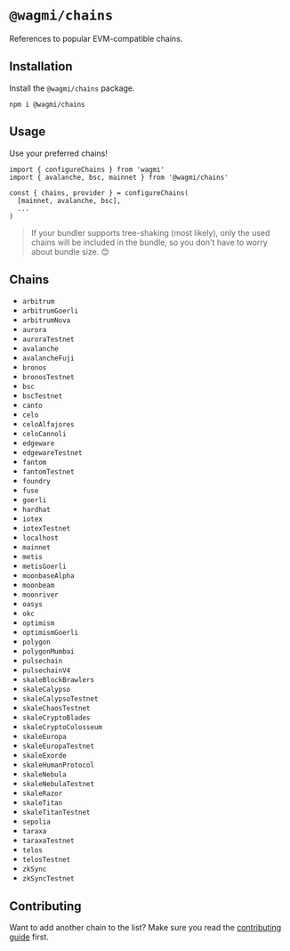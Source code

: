 # `@wagmi/chains`

References to popular EVM-compatible chains.

## Installation

Install the `@wagmi/chains` package.

```
npm i @wagmi/chains
```

## Usage

Use your preferred chains!

```tsx
import { configureChains } from 'wagmi'
import { avalanche, bsc, mainnet } from '@wagmi/chains'

const { chains, provider } = configureChains(
  [mainnet, avalanche, bsc],
  ...
)
```

> If your bundler supports tree-shaking (most likely), only the used chains will be included in the bundle, so you don't have to worry about bundle size. 😊

## Chains

- `arbitrum`
- `arbitrumGoerli`
- `arbitrumNova`
- `aurora`
- `auroraTestnet`
- `avalanche`
- `avalancheFuji`
- `bronos`
- `bronosTestnet`
- `bsc`
- `bscTestnet`
- `canto`
- `celo`
- `celoAlfajores`
- `celoCannoli`
- `edgeware`
- `edgewareTestnet`
- `fantom`
- `fantomTestnet`
- `foundry`
- `fuse`
- `goerli`
- `hardhat`
- `iotex`
- `iotexTestnet`
- `localhost`
- `mainnet`
- `metis`
- `metisGoerli`
- `moonbaseAlpha`
- `moonbeam`
- `moonriver`
- `oasys`
- `okc`
- `optimism`
- `optimismGoerli`
- `polygon`
- `polygonMumbai`
- `pulsechain`
- `pulsechainV4`
- `skaleBlockBrawlers`
- `skaleCalypso`
- `skaleCalypsoTestnet`
- `skaleChaosTestnet`
- `skaleCryptoBlades`
- `skaleCryptoColosseum`
- `skaleEuropa`
- `skaleEuropaTestnet`
- `skaleExorde`
- `skaleHumanProtocol`
- `skaleNebula`
- `skaleNebulaTestnet`
- `skaleRazor`
- `skaleTitan`
- `skaleTitanTestnet`
- `sepolia`
- `taraxa`
- `taraxaTestnet`
- `telos`
- `telosTestnet`
- `zkSync`
- `zkSyncTestnet`

## Contributing

Want to add another chain to the list? Make sure you read the [contributing guide](../../.github/CONTRIBUTING.md) first.
